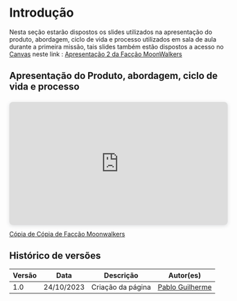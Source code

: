 # Introdução

Nesta seção estarão dispostos os slides utilizados na apresentação do produto, abordagem, ciclo de vida e processo utilizados em sala de aula durante a primeira missão, tais slides também estão dispostos a acesso no [Canvas](https://www.canva.com) neste link : [Apresentação 2 da Facção MoonWalkers](https://www.canva.com/design/DAFuLaBJ68Y/-DQMWbEZEdPYBX6Wta_9AA/edit?utm_content=DAFuLaBJ68Y&utm_campaign=designshare&utm_medium=link2&utm_source=sharebutton)

## Apresentação do Produto, abordagem, ciclo de vida e processo

<div style="position: relative; width: 100%; height: 0; padding-top: 56.2500%;
 padding-bottom: 0; box-shadow: 0 2px 8px 0 rgba(63,69,81,0.16); margin-top: 1.6em; margin-bottom: 0.9em; overflow: hidden;
 border-radius: 8px; will-change: transform;">
  <iframe loading="lazy" style="position: absolute; width: 100%; height: 100%; top: 0; left: 0; border: none; padding: 0;margin: 0;"
    src="https:&#x2F;&#x2F;www.canva.com&#x2F;design&#x2F;DAFyNlUFSt0&#x2F;view?embed" allowfullscreen="allowfullscreen" allow="fullscreen">
  </iframe>
</div>
<a href="https:&#x2F;&#x2F;www.canva.com&#x2F;design&#x2F;DAFyNlUFSt0&#x2F;view?utm_content=DAFyNlUFSt0&amp;utm_campaign=designshare&amp;utm_medium=embeds&amp;utm_source=link" target="_blank" rel="noopener">Cópia de Cópia de Facção Moonwalkers</a>

## Histórico de versões

| Versão | Data       | Descrição         | Autor(es)                                        |
| ------ | ---------- | ----------------- | ------------------------------------------------ |
| 1.0    | 24/10/2023 | Criação da página | [Pablo Guilherme](https://github.com/PabloGJBS) |